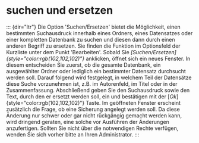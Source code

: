 suchen und ersetzen
===================
::: {dir="ltr"}
Die Option 'Suchen/Ersetzen' bietet die Möglichkeit, einen bestimmten Suchausdruck innerhalb eines Ordners, eines Datensatzes oder einer kompletten Datenbank zu suchen und diesen dann durch einen anderen Begriff zu ersetzen.
Sie finden die Funktion im Optionsfeld der Kurzliste unter dem Punkt 'Bearbeiten'.
Sobald Sie *[Suchen/Ersetzen]{style="color:rgb(102,102,102)"}* anklicken, öffnet sich ein neues Fenster. In diesem entscheiden Sie zuerst, ob die gesamte Datenbank, ein ausgewählter Ordner oder lediglich ein bestimmter Datensatz durchsucht werden soll. Darauf folgend wird festgelegt, in welchem Teil der Datensätze diese Suche vorzunehmen ist, z.B. im Autorenfeld, im Titel oder in der Zusammenfassung. Abschließend geben Sie den Suchausdruck sowie den Text, durch den er ersetzt werden soll, ein und bestätigen mit der [*Ok*]{style="color:rgb(102,102,102)"} Taste.
Im geöffneten Fenster erscheint zusätzlich die Frage, ob eine Sicherung angelegt werden soll. Da diese Änderung nur schwer oder gar nicht rückgängig gemacht werden kann, wird dringend geraten, eine solche vor Ausführen der Änderungen anzufertigen. Sollten Sie nicht über die notwendigen Rechte verfügen, wenden Sie sich vorher bitte an Ihren Administrator.
:::
